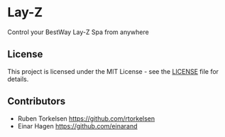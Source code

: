 # Lay-Z

Control your BestWay Lay-Z Spa from anywhere

## License
This project is licensed under the MIT License - see the [LICENSE](https://github.com/rtorkelsen/com.utkikk.layz/LICENSE.MD) file for details.

## Contributors
- Ruben Torkelsen https://github.com/rtorkelsen
- Einar Hagen https://github.com/einarand 
